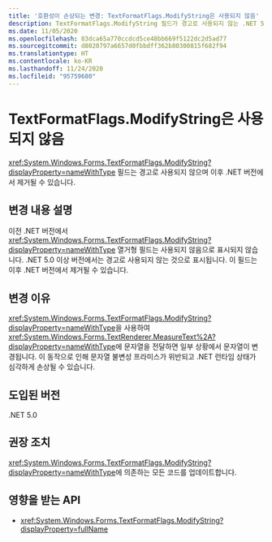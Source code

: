 ```yaml
---
title: '호환성이 손상되는 변경: TextFormatFlags.ModifyString은 사용되지 않음'
description: TextFormatFlags.ModifyString 필드가 경고로 사용되지 않는 .NET 5.0의 호환성이 손상되는 변경에 대해 알아봅니다.
ms.date: 11/05/2020
ms.openlocfilehash: 83dca65a770ccdcd5ce48bb669f5122dc2d5ad77
ms.sourcegitcommit: d8020797a6657d0fbbdff362b80300815f682f94
ms.translationtype: HT
ms.contentlocale: ko-KR
ms.lasthandoff: 11/24/2020
ms.locfileid: "95759680"
---
```

# <a name="textformatflagsmodifystring-is-obsolete"></a>TextFormatFlags.ModifyString은 사용되지 않음

<xref:System.Windows.Forms.TextFormatFlags.ModifyString?displayProperty=nameWithType> 필드는 경고로 사용되지 않으며 이후 .NET 버전에서 제거될 수 있습니다.

## <a name="change-description"></a>변경 내용 설명

이전 .NET 버전에서 <xref:System.Windows.Forms.TextFormatFlags.ModifyString?displayProperty=nameWithType> 열거형 필드는 사용되지 않음으로 표시되지 않습니다. .NET 5.0 이상 버전에서는 경고로 사용되지 않는 것으로 표시됩니다. 이 필드는 이후 .NET 버전에서 제거될 수 있습니다.

## <a name="reason-for-change"></a>변경 이유

<xref:System.Windows.Forms.TextFormatFlags.ModifyString?displayProperty=nameWithType>을 사용하여 <xref:System.Windows.Forms.TextRenderer.MeasureText%2A?displayProperty=nameWithType>에 문자열을 전달하면 일부 상황에서 문자열이 변경됩니다. 이 동작으로 인해 문자열 불변성 프라미스가 위반되고 .NET 런타임 상태가 심각하게 손상될 수 있습니다.

## <a name="version-introduced"></a>도입된 버전

.NET 5.0

## <a name="recommended-action"></a>권장 조치

<xref:System.Windows.Forms.TextFormatFlags.ModifyString?displayProperty=nameWithType>에 의존하는 모든 코드를 업데이트합니다.

## <a name="affected-apis"></a>영향을 받는 API

- <xref:System.Windows.Forms.TextFormatFlags.ModifyString?displayProperty=fullName>

<!--

### Affected APIs

- `F:System.Windows.Forms.TextFormatFlags.ModifyString`

### Category

Windows Forms

-->

